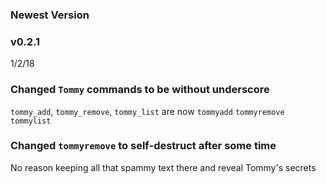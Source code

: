   ### Newest Version
  ### v0.2.1
 1/2/18
 
  ### Changed `Tommy` commands to be without underscore
 `tommy_add`, `tommy_remove`, `tommy_list` are now `tommyadd` `tommyremove` `tommylist`
 
  ### Changed `tommyremove` to self-destruct after some time
 No reason keeping all that spammy text there and reveal Tommy's secrets
 
